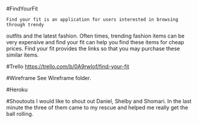 #FindYourFit

    Find your fit is an application for users interested in browsing through trendy 
outfits and the latest fashion. Often times, trending fashion items can be very expensive and find your fit can help you find these items for cheap prices. Find your fit provides the links so that you may purchase these similar items. 

#Trello 
https://trello.com/b/0A9rwIof/find-your-fit

#Wireframe
See Wireframe folder.

#Heroku

#Shoutouts 
I would like to shout out Daniel, Shelby and Shomari. In the last minute the three of them came to my rescue and helped me really get the ball rolling.


